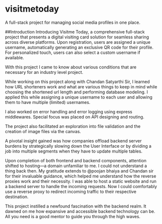 # visitmetoday
A full-stack project for managing social media profiles in one place.

##Introduction
Introducing Visitme Today, a comprehensive full-stack project that presents a digital visiting card solution for seamless sharing across diverse platforms.
Upon registration, users are assigned a unique username, automatically generating an exclusive QR code for their profile. For personalized touch, users can also select a custom username if available.

With this project I came to know about various conditions that are necessary for an industry level project.


While working on this project along with Chandan Satyarthi Sir, I learned how URL shorteners work and what are various things to keep in mind while choosing the shortened url length and performing database modeling. I applied this while assigning a unique username to each user and allowing them to have multiple (limited) usernames.

I also worked on error handling and error logging using express middlewares. 
Special focus was placed on API designing and routing.

The project also facilitated an exploration into file validation and the creation of image files via the canvas.

A pivotal insight gained was how companies offload backend server burdens by strategically slowing down the User Interface or by dividing a job into multiple segments when they have to update multiple tables.

Upon completion of both frontend and backend components, attention shifted to hosting—a domain unfamiliar to me.
I could not understand a thing back then. My gratitude extends to @poojan bhaiya and Chandan sir for their invaluable guidance, which helped me understand how the reverse proxies work and their necessity. I was able to host a static website and run a backend server to handle the incoming requests. Now I could comfortably use a reverse proxy to redirect incoming traffic to their respective destination.



This project instilled a newfound fascination with the backend realm. It dawned on me how expansive and accessible backend technology can be. All you need is a good mentor to guide you through the high waves.

